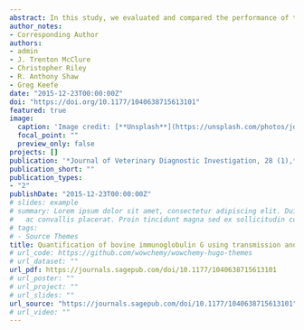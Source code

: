 ```yaml
---
abstract: In this study, we evaluated and compared the performance of transmission and attenuated total reflectance (ATR) infrared (IR) spectroscopic methods (in combination with quantification algorithms previously developed using partial least squares regression) for the rapid measurement of bovine serum immunoglobulin G (IgG) concentration, and detection of failure of transfer of passive immunity (FTPI) in dairy calves. Serum samples (n = 200) were collected from Holstein calves 1–11 days of age. Serum IgG concentrations were measured by the reference method of radial immunodiffusion (RID) assay, transmission IR (TIR) and ATR-IR spectroscopy-based assays. The mean IgG concentration measured by RID was 17.22 g/L (SD ±9.60). The mean IgG concentrations predicted by TIR and ATR-IR spectroscopy methods were 15.60 g/L (SD ±8.15) and 15.94 g/L (SD ±8.66), respectively. RID IgG concentrations were positively correlated with IgG levels predicted by TIR (*r* = 0.94) and ATR-IR (*r* = 0.92). The correlation between 2 IR spectroscopic methods was 0.94. Using an IgG concentration <10 g/L as the cut-point for FTPI cases, the overall agreement between TIR and ATR-IR methods was 94%, with a corresponding kappa value of 0.84. The sensitivity, specificity, positive predictive value, negative predictive value, and accuracy for identifying FTPI by TIR were 0.87, 0.97, 0.91, 0.95, and 0.94, respectively. Corresponding values for ATR-IR were 0.87, 0.95, 0.86, 0.95, and 0.93, respectively. Both TIR and ATR-IR spectroscopic approaches can be used for rapid quantification of IgG level in neonatal bovine serum and for diagnosis of FTPI in dairy calves.
author_notes:
- Corresponding Author
authors:
- admin
- J. Trenton McClure
- Christopher Riley
- R. Anthony Shaw
- Greg Keefe
date: "2015-12-23T00:00:00Z"
doi: "https://doi.org/10.1177/1040638715613101"
featured: true
image:
  caption: 'Image credit: [**Unsplash**](https://unsplash.com/photos/jdD8gXaTZsc)'
  focal_point: ""
  preview_only: false
projects: []
publication: '*Journal of Veterinary Diagnostic Investigation, 28 (1),*  30-37'
publication_short: ""
publication_types:
- "2"
publishDate: "2015-12-23T00:00:00Z"
# slides: example
# summary: Lorem ipsum dolor sit amet, consectetur adipiscing elit. Duis posuere tellus
#   ac convallis placerat. Proin tincidunt magna sed ex sollicitudin condimentum.
# tags:
# - Source Themes
title: Quantification of bovine immunoglobulin G using transmission and attenuated total reflectance infrared spectroscopy
# url_code: https://github.com/wowchemy/wowchemy-hugo-themes
# url_dataset: ""
url_pdf: https://journals.sagepub.com/doi/10.1177/1040638715613101
# url_poster: ""
# url_project: ""
# url_slides: ""
url_source: "https://journals.sagepub.com/doi/10.1177/1040638715613101"
# url_video: ""
---
```

